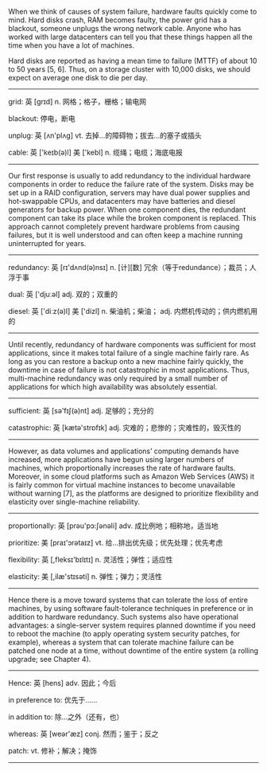 When we think of causes of system failure, hardware faults quickly come to mind. Hard disks crash, RAM becomes faulty, the power grid has a blackout, someone unplugs the wrong network cable. Anyone who has worked with large datacenters can tell you that these things happen all the time when you have a lot of machines.

Hard disks are reported as having a mean time to failure (MTTF) of about 10 to 50 years [5, 6]. Thus, on a storage cluster with 10,000 disks, we should expect on average one disk to die per day.

----

grid: 英 [grɪd] n. 网格；格子，栅格；输电网 

blackout: 停电，断电

unplug: 英 [ʌn'plʌg] vt. 去掉…的障碍物；拔去…的塞子或插头

cable: 英 ['keɪb(ə)l] 美 ['kebl] n. 缆绳；电缆；海底电报

----

Our first response is usually to add redundancy to the individual hardware components in order to reduce the failure rate of the system. Disks may be set up in a RAID configuration, servers may have dual power supplies and hot-swappable CPUs, and datacenters may have batteries and diesel generators for backup power. When one component dies, the redundant component can take its place while the broken component is replaced. This approach cannot completely prevent hardware problems from causing failures, but it is well understood and can often keep a machine running uninterrupted for years.

----

redundancy: 英 [rɪ'dʌnd(ə)nsɪ] n. [计][数] 冗余（等于redundance）；裁员；人浮于事

dual: 英 ['djuːəl] adj. 双的；双重的

diesel: 英 ['diːz(ə)l] 美 ['dizl] n. 柴油机；柴油； adj. 内燃机传动的；供内燃机用的

----

Until recently, redundancy of hardware components was sufficient for most applications, since it makes total failure of a single machine fairly rare. As long as you can restore a backup onto a new machine fairly quickly, the downtime in case of failure is not catastrophic in most applications. Thus, multi-machine redundancy was only required by a small number of applications for which high availability was absolutely essential.

----

sufficient: 英 [sə'fɪʃ(ə)nt] adj. 足够的；充分的

catastrophic: 英 [kætə'strɒfɪk] adj. 灾难的；悲惨的；灾难性的，毁灭性的

----

However, as data volumes and applications’ computing demands have increased, more applications have begun using larger numbers of machines, which proportionally increases the rate of hardware faults. Moreover, in some cloud platforms such as Amazon Web Services (AWS) it is fairly common for virtual machine instances to become unavailable without warning [7], as the platforms are designed to prioritize flexibility and elasticity over single-machine reliability.

----

proportionally: 英 [prəu'pɔ:ʃənəli] adv. 成比例地；相称地，适当地

prioritize: 美 [praɪ'ɔrətaɪz] vt. 给…排出优先级；优先处理；优先考虑

flexibility: 英 [,fleksɪ'bɪlɪtɪ] n. 灵活性；弹性；适应性 

elasticity: 美 [,ilæ'stɪsəti] n. 弹性；弹力；灵活性

----

Hence there is a move toward systems that can tolerate the loss of entire machines, by using software fault-tolerance techniques in preference or in addition to hardware redundancy. Such systems also have operational advantages: a single-server system requires planned downtime if you need to reboot the machine (to apply operating system security patches, for example), whereas a system that can tolerate machine failure can be patched one node at a time, without downtime of the entire system (a rolling upgrade; see Chapter 4).

----

Hence: 英 [hens] adv. 因此；今后

in preference to: 优先于……

in addition to: 除...之外（还有，也）

whereas: 英 [weər'æz] conj. 然而；鉴于；反之

patch: vt. 修补；解决；掩饰

----

